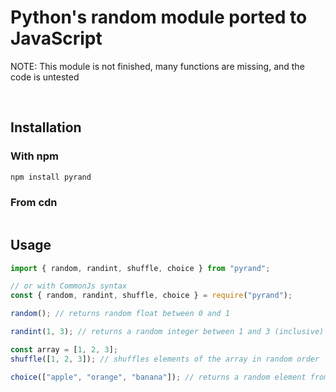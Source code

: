 # Python's random module ported to JavaScript

NOTE: This module is not finished, many functions are missing, and the code is untested

<br>

## Installation

### With npm
```sh
npm install pyrand
```
### From cdn
```html

```

## Usage

```ts
import { random, randint, shuffle, choice } from "pyrand";

// or with CommonJs syntax
const { random, randint, shuffle, choice } = require("pyrand");

random(); // returns random float between 0 and 1

randint(1, 3); // returns a random integer between 1 and 3 (inclusive)

const array = [1, 2, 3];
shuffle([1, 2, 3]); // shuffles elements of the array in random order

choice(["apple", "orange", "banana"]); // returns a random element from the array
```
